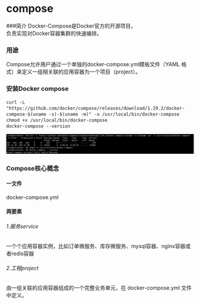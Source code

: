 # compose
###简介
Docker-Compose是Docker官方的开源项目，    
负责实现对Docker容器集群的快速编排。   
### 用途  
Compose允许用户通过一个单独的docker-compose.yml模板文件（YAML 格式）来定义一组相关联的应用容器为一个项目（project）。   

### 安装Docker compose
```
curl -L "https://github.com/docker/compose/releases/download/1.29.2/docker-compose-$(uname -s)-$(uname -m)" -o /usr/local/bin/docker-compose    
chmod +x /usr/local/bin/docker-compose  
docker-compose --version  
```
![img_132.png](img_132.png)    



### Compose核心概念   
####  一文件
docker-compose.yml  

#### 两要素
###### 1.服务service      
一个个应用容器实例，比如订单微服务、库存微服务、mysql容器、nginx容器或者redis容器    
###### 2.工程project
由一组关联的应用容器组成的一个完整业务单元，在 docker-compose.yml 文件中定义。   



